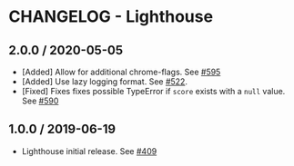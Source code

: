 # CHANGELOG - Lighthouse

## 2.0.0 / 2020-05-05

* [Added] Allow for additional chrome-flags. See [#595](https://github.com/DataDog/integrations-extras/pull/595)
* [Added] Use lazy logging format. See [#522](https://github.com/DataDog/integrations-extras/pull/522).
* [Fixed] Fixes fixes possible TypeError if `score` exists with a `null` value. See [#590](https://github.com/DataDog/integrations-extras/pull/590)


## 1.0.0 / 2019-06-19

* Lighthouse initial release. See [#409](https://github.com/DataDog/integrations-extras/pull/409)

